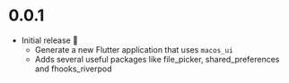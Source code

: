 
# 0.0.1

* Initial release 🎉
  * Generate a new Flutter application that uses `macos_ui` 
  * Adds several useful packages like file_picker, shared_preferences and fhooks_riverpod

